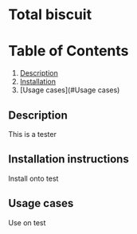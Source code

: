 # Total biscuit
  # Table of Contents
1. [Description](#Description)
2. [Installation](#Installation)
3. [Usage cases](#Usage cases)
  ## Description 
  This is a tester
  ## Installation instructions 
  Install onto test
  ## Usage cases
  Use on test
